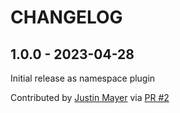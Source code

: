 CHANGELOG
=========

1.0.0 - 2023-04-28
------------------

Initial release as namespace plugin

Contributed by [Justin Mayer](https://github.com/justinmayer) via [PR #2](https://github.com/pelican-plugins/touch/pull/2/)


